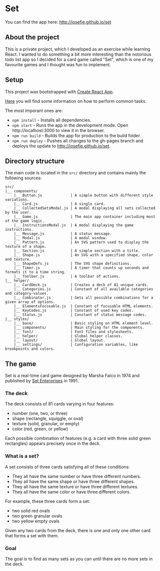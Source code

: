 # Set

You can find the app here: http://josefie.github.io/set

## About the project

This is a private project, which I developed as an exercise while learning React. I wanted to do something a bit more interesting than the notorious todo list app so I decided for a card game called "Set", which is one of my favourite games and I thought was fun to implement.

## Setup

This project was bootstrapped with [Create React App](https://github.com/facebookincubator/create-react-app).

[Here](https://github.com/facebookincubator/create-react-app/blob/master/packages/react-scripts/template/README.md) you will find some information on how to perform common tasks.

The most imporant ones are:

- `npm install` - Installs all dependencies.
- `npm start` - Runs the app in the development mode. Open http://localhost:3000 to view it in the browser.
- `npm run build` - Builds the app for production to the build folder.
- `npm run deploy` - Pushes all changes to the gh-pages branch and deploys the update to http://josefie.github.io/set.

## Directory structure

The main code is located in the `src/` directory and contains mainly the following sources:

```
src/
|__ components/
    |__ Button.js             | A simple button with different style variations.
    |__ Card.js               | A single card.
    |__ CollectedSetsModal.js | A modal displaying all sets collected by the user.
    |__ Game.js               | The main app container including most of the game logic.
    |__ InstructionsModal.js  | A modal displaying the game instructions.
    |__ Message.js            | A status message.
    |__ Modal.js              | A modal window.
    |__ Pattern.js            | An SVG pattern used to display the texture of a shape.
    |__ Section.js            | A simple section with a title.
    |__ Shape.js              | An SVG with a specified shape, color and texture. 
    |__ ShapeDefs.js          | The SVG shape definitions.
    |__ Timer.js              | A timer that counts up seconds and formats it to a time string.
    |__ Toolbar.js            | A toolbar of actions.
|__ helper/
    |__ CardDeck.js           | Creates a deck of 81 unique cards.
    |__ Categories.js         | Constant of all available categories and category-values.
    |__ Combinator.js         | Gets all possible combinations for a given array of options.
    |__ ElementsFocusable.js  | Constant of focusable HTML elements.
    |__ KeyCodes.js           | Constant of used key codes.
    |__ Status.js             | Constant of status message codes.
|__ styles/
    |__ base/                 | Basic styling on HTML element level.
    |__ components/           | Main styling for the components.
    |__ font/                 | Font files and stylesheets.
    |__ helper/               | Global helper classes.
    |__ layout/               | Global layout.
    |__ settings/             | Configuration variables, like breakpoints and colors.
```

## The game

Set is a real-time card game designed by Marsha Falco in 1974 and published by [Set Enterprises](https://www.setgame.com/) in 1991.

### The deck

The deck consists of 81 cards varying in four features:

- number (one, two, or three)
- shape (rectangle, squiggle, or oval)
- texture (solid, granular, or empty)
- color (red, green, or yellow)

Each possible combination of features (e.g. a card with three solid green rectangles) appears precisely once in the deck.

### What is a set?

A set consists of three cards satisfying all of these conditions:

- They all have the same number or have three different numbers.
- They all have the same shape or have three different shapes.
- They all have the same texture or have three different textures.
- They all have the same color or have three different colors.

For example, these three cards form a set:

- two solid red ovals
- two green granular ovals
- two yellow empty ovals

Given any two cards from the deck, there is one and only one other card that forms a set with them.

### Goal

The goal is to find as many sets as you can until there are no more sets in the deck.